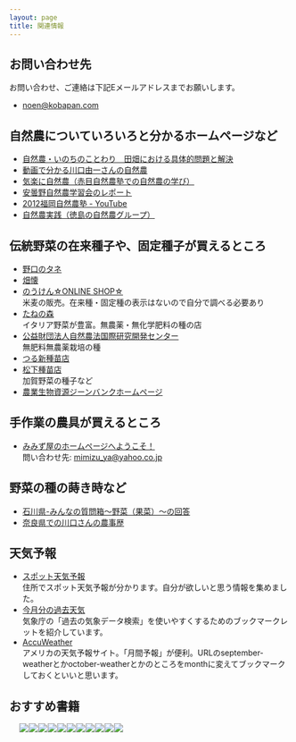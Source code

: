 ```yaml
---
layout: page
title: 関連情報
---
```


## お問い合わせ先
お問い合わせ、ご連絡は下記Eメールアドレスまでお願いします。

- noen@kobapan.com

## 自然農についていろいろと分かるホームページなど
- [自然農・いのちのことわり　田畑における具体的問題と解決](https://shizen-nou.jimdo.com/)
- [動画で分かる川口由一さんの自然農](http://shizennou.info/?cat=3)
- [気楽に自然農（赤目自然農塾での自然農の学び）](http://iwazumi.sakura.ne.jp/)
- [安曇野自然農学習会のレポート](http://www.ultraman.gr.jp/sizennou/)
- [2012福岡自然農塾 - YouTube](https://www.youtube.com/playlist?list=PL2Bgc7LgRMGnH8BknBGn0jtnoNJjSzq8p)
- [自然農実践（徳島の自然農グループ）](http://www1.linkclub.or.jp/~amal/)


## 伝統野菜の在来種子や、固定種子が買えるところ

- [野口のタネ](http://noguchiseed.com/hanbai/)
- [畑懐](http://ameblo.jp/hafuu-kougousei)
- [のうけん☆ONLINE SHOP☆](http://nouken-seed.shop-pro.jp/)<br>
米麦の販売。在来種・固定種の表示はないので自分で調べる必要あり
- [たねの森](http://www.tanenomori.org/)<br>
イタリア野菜が豊富。無農薬・無化学肥料の種の店
- [公益財団法人自然農法国際研究開発センター](http://www.infrc.or.jp/seed/seed_02.html)<br>
無肥料無農薬栽培の種
- [つる新種苗店](http://www.mcci.or.jp/www/tsurusin/index.htm)
- [松下種苗店](http://www.matsushitaseed.jp/)<br>
加賀野菜の種子など
- [農業生物資源ジーンバンクホームページ](https://www.gene.affrc.go.jp/index_j.php)



## 手作業の農具が買えるところ
- [みみず屋のホームページへようこそ！](http://mimizu-ya.jp/)<br>
問い合わせ先: mimizu_ya@yahoo.co.jp


## 野菜の種の蒔き時など
- [石川県-みんなの質問箱～野菜（果菜）～の回答](http://www.pref.ishikawa.lg.jp/noken/noushi/qa/yasai/kana/answer.html)
- [奈良県での川口さんの農事歴](http://iwazumi.sakura.ne.jp/tizu/shusiorosi.htm)


## 天気予報
- [スポット天気予報](http://kobapan.com/w/)<br>
住所でスポット天気予報が分かります。自分が欲しいと思う情報を集めました。
- [今月分の過去天気](https://www20.atwiki.jp/kobapan/pages/326.html)<br>
気象庁の「過去の気象データ検索」を使いやすくするためのブックマークレットを紹介しています。
- [AccuWeather](https://www.accuweather.com/ja/jp/japan-weather)<br>
アメリカの天気予報サイト。「月間予報」が便利。URLのseptember-weatherとかoctober-weatherとかのところをmonthに変えてブックマークしておくといいと思います。

## おすすめ書籍
　
<a href="http://www.amazon.co.jp/gp/product/4272320386/ref=as_li_ss_il?ie=UTF8&camp=247&creative=7399&creativeASIN=4272320386&linkCode=as2&tag=kbysh-22"><img border="0" src="http://ws-fe.amazon-adsystem.com/widgets/q?_encoding=UTF8&ASIN=4272320386&Format=_SL110_&ID=AsinImage&MarketPlace=JP&ServiceVersion=20070822&WS=1&tag=kbysh-22" ></a><img src="http://ir-jp.amazon-adsystem.com/e/ir?t=kbysh-22&l=as2&o=9&a=4272320386" width="1" height="1" border="0" alt="" style="border:none !important; margin:0px !important;" /><a href="http://www.amazon.co.jp/gp/product/4883402819/ref=as_li_ss_il?ie=UTF8&camp=247&creative=7399&creativeASIN=4883402819&linkCode=as2&tag=kbysh-22"><img border="0" src="http://ws-fe.amazon-adsystem.com/widgets/q?_encoding=UTF8&ASIN=4883402819&Format=_SL110_&ID=AsinImage&MarketPlace=JP&ServiceVersion=20070822&WS=1&tag=kbysh-22" ></a><img src="http://ir-jp.amazon-adsystem.com/e/ir?t=kbysh-22&l=as2&o=9&a=4883402819" width="1" height="1" border="0" alt="" style="border:none !important; margin:0px !important;" /><a href="http://www.amazon.co.jp/gp/product/4796677909/ref=as_li_ss_il?ie=UTF8&camp=247&creative=7399&creativeASIN=4796677909&linkCode=as2&tag=kbysh-22"><img border="0" src="http://ws-fe.amazon-adsystem.com/widgets/q?_encoding=UTF8&ASIN=4796677909&Format=_SL110_&ID=AsinImage&MarketPlace=JP&ServiceVersion=20070822&WS=1&tag=kbysh-22" ></a><img src="http://ir-jp.amazon-adsystem.com/e/ir?t=kbysh-22&l=as2&o=9&a=4796677909" width="1" height="1" border="0" alt="" style="border:none !important; margin:0px !important;" /><a href="http://www.amazon.co.jp/gp/product/4883402754/ref=as_li_ss_il?ie=UTF8&camp=247&creative=7399&creativeASIN=4883402754&linkCode=as2&tag=kbysh-22"><img border="0" src="http://ws-fe.amazon-adsystem.com/widgets/q?_encoding=UTF8&ASIN=4883402754&Format=_SL110_&ID=AsinImage&MarketPlace=JP&ServiceVersion=20070822&WS=1&tag=kbysh-22" ></a><img src="http://ir-jp.amazon-adsystem.com/e/ir?t=kbysh-22&l=as2&o=9&a=4883402754" width="1" height="1" border="0" alt="" style="border:none !important; margin:0px !important;" /><a href="http://www.amazon.co.jp/gp/product/4861241243/ref=as_li_ss_il?ie=UTF8&camp=247&creative=7399&creativeASIN=4861241243&linkCode=as2&tag=kbysh-22"><img border="0" src="http://ws-fe.amazon-adsystem.com/widgets/q?_encoding=UTF8&ASIN=4861241243&Format=_SL110_&ID=AsinImage&MarketPlace=JP&ServiceVersion=20070822&WS=1&tag=kbysh-22" ></a><img src="http://ir-jp.amazon-adsystem.com/e/ir?t=kbysh-22&l=as2&o=9&a=4861241243" width="1" height="1" border="0" alt="" style="border:none !important; margin:0px !important;" /><a href="https://www.amazon.co.jp/%E3%82%BB%E3%83%AB%E3%83%95%E3%83%93%E3%83%AB%E3%83%89%E2%80%95%E5%AE%B6%E3%82%92%E3%81%A4%E3%81%8F%E3%82%8B%E8%87%AA%E7%94%B1-%E7%9F%A2%E6%B4%A5%E7%94%B0-%E7%BE%A9%E5%89%87/dp/4947702605/ref=as_li_ss_il?ie=UTF8&qid=1471476898&sr=8-1&keywords=%E3%82%BB%E3%83%AB%E3%83%95%E3%83%93%E3%83%AB%E3%83%89&linkCode=li1&tag=kobapan-22&linkId=856124837f7db4e1c686cfb8f280b449" target="_blank"><img border="0" src="//ws-fe.amazon-adsystem.com/widgets/q?_encoding=UTF8&ASIN=4947702605&Format=_SL110_&ID=AsinImage&MarketPlace=JP&ServiceVersion=20070822&WS=1&tag=kobapan-22" ></a><img src="https://ir-jp.amazon-adsystem.com/e/ir?t=kobapan-22&l=li1&o=9&a=4947702605" width="1" height="1" border="0" alt="" style="border:none !important; margin:0px !important;" /><a href="https://www.amazon.co.jp/%E5%BF%98%E3%82%8C%E3%82%89%E3%82%8C%E3%81%9F%E6%97%A5%E6%9C%AC%E4%BA%BA-%E5%B2%A9%E6%B3%A2%E6%96%87%E5%BA%AB-%E5%AE%AE%E6%9C%AC-%E5%B8%B8%E4%B8%80/dp/400331641X/ref=as_li_ss_il?s=books&ie=UTF8&qid=1471477174&sr=1-1&keywords=%E5%BF%98%E3%82%8C%E3%82%89%E3%82%8C%E3%81%9F%E6%97%A5%E6%9C%AC%E4%BA%BA+%E5%B2%A9%E6%B3%A2%E6%96%87%E5%BA%AB&linkCode=li1&tag=kobapan-22&linkId=ebb601ef406d32da82d35f026c69536b" target="_blank"><img border="0" src="//ws-fe.amazon-adsystem.com/widgets/q?_encoding=UTF8&ASIN=400331641X&Format=_SL110_&ID=AsinImage&MarketPlace=JP&ServiceVersion=20070822&WS=1&tag=kobapan-22" ></a><img src="https://ir-jp.amazon-adsystem.com/e/ir?t=kobapan-22&l=li1&o=9&a=400331641X" width="1" height="1" border="0" alt="" style="border:none !important; margin:0px !important;" /><a href="https://www.amazon.co.jp/%E8%87%AA%E5%AE%B6%E6%8E%A1%E7%A8%AE%E5%85%A5%E9%96%80%E2%80%95%E7%94%9F%E5%91%BD%E5%8A%9B%E3%81%AE%E5%BC%B7%E3%81%84%E3%82%BF%E3%83%8D%E3%82%92%E8%82%B2%E3%81%A6%E3%82%8B-%E3%82%B3%E3%83%84%E3%81%AE%E3%82%B3%E3%83%84%E3%82%B7%E3%83%AA%E3%83%BC%E3%82%BA-%E4%B8%AD%E5%B7%9D%E5%8E%9F-%E6%95%8F%E9%9B%84/dp/4540081411/ref=as_li_ss_il?s=books&ie=UTF8&qid=1471477303&sr=1-1&keywords=%E8%87%AA%E5%AE%B6%E6%8E%A1%E7%A8%AE%E5%85%A5%E9%96%80&linkCode=li1&tag=kobapan-22&linkId=63471f567952b33425a14068b650e1eb" target="_blank"><img border="0" src="//ws-fe.amazon-adsystem.com/widgets/q?_encoding=UTF8&ASIN=4540081411&Format=_SL110_&ID=AsinImage&MarketPlace=JP&ServiceVersion=20070822&WS=1&tag=kobapan-22" ></a><img src="https://ir-jp.amazon-adsystem.com/e/ir?t=kobapan-22&l=li1&o=9&a=4540081411" width="1" height="1" border="0" alt="" style="border:none !important; margin:0px !important;" /><a href="https://www.amazon.co.jp/dp/4635308014/ref=as_li_ss_il?_encoding=UTF8&colid=31JQT31C2EBKI&coliid=I3TKZ1X9C83P1&linkCode=li1&tag=kobapan-22&linkId=10342ea4633b6516e546755cc7c65ca2" target="_blank"><img border="0" src="//ws-fe.amazon-adsystem.com/widgets/q?_encoding=UTF8&ASIN=4635308014&Format=_SL110_&ID=AsinImage&MarketPlace=JP&ServiceVersion=20070822&WS=1&tag=kobapan-22" ></a><img src="https://ir-jp.amazon-adsystem.com/e/ir?t=kobapan-22&l=li1&o=9&a=4635308014" width="1" height="1" border="0" alt="" style="border:none !important; margin:0px !important;" /><a href="https://www.amazon.co.jp/gp/product/1890132349/ref=as_li_ss_il?ie=UTF8&linkCode=li1&tag=kobapan-22&linkId=8dad28cae4af95fb4f32c85383edeeac" target="_blank"><img border="0" src="//ws-fe.amazon-adsystem.com/widgets/q?_encoding=UTF8&ASIN=1890132349&Format=_SL110_&ID=AsinImage&MarketPlace=JP&ServiceVersion=20070822&WS=1&tag=kobapan-22" ></a><img src="https://ir-jp.amazon-adsystem.com/e/ir?t=kobapan-22&l=li1&o=9&a=1890132349" width="1" height="1" border="0" alt="" style="border:none !important; margin:0px !important;" /><a href="https://www.amazon.co.jp/gp/product/4817081317/ref=as_li_ss_il?ie=UTF8&psc=1&refRID=C10ZS3WY29AKNPVF9V1N&linkCode=li1&tag=kobapan-22&linkId=044fd2416140abad203d6cde0013f681" target="_blank"><img border="0" src="//ws-fe.amazon-adsystem.com/widgets/q?_encoding=UTF8&ASIN=4817081317&Format=_SL110_&ID=AsinImage&MarketPlace=JP&ServiceVersion=20070822&WS=1&tag=kobapan-22" ></a><img src="https://ir-jp.amazon-adsystem.com/e/ir?t=kobapan-22&l=li1&o=9&a=4817081317" width="1" height="1" border="0" alt="" style="border:none !important; margin:0px !important;" />
